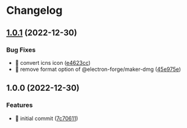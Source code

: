 # Changelog

## [1.0.1](https://github.com/BSR-Server/BSRAltairApp/compare/v1.0.0...v1.0.1) (2022-12-30)


### Bug Fixes

* 🐛 convert icns icon ([e4623cc](https://github.com/BSR-Server/BSRAltairApp/commit/e4623cca678b0d8c8387c196c9dfe15cd0573f4e))
* 🐛 remove format option of @electron-forge/maker-dmg ([45e975e](https://github.com/BSR-Server/BSRAltairApp/commit/45e975eda7e994778ef281b13c7848d7817d2ef3))

## 1.0.0 (2022-12-30)


### Features

* 🎉 initial commit ([7c70611](https://github.com/BSR-Server/BSRAltairApp/commit/7c70611dc5b7b6ed400552d457ca5e5c52be9a77))
